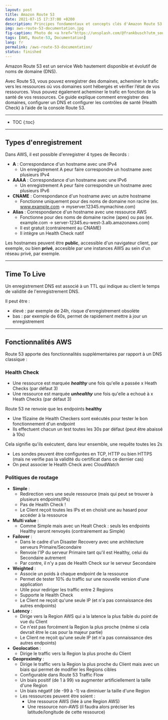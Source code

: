 ```yaml
---
layout: post
title: Amazon Route 53
date: 2021-07-15 17:37:00 +0200
description: Principes fondamentaux et concepts clés d'Amazon Route 53 à connaître. Tutoriel, mode d'emploi.
img: aws-route-53-documentation.jpg
fig-caption: Photo de <a href="https://unsplash.com/@frankbusch?utm_source=unsplash&utm_medium=referral&utm_content=creditCopyText">Frank Busch</a> sur <a href="https://unsplash.com/s/photos/direction-sign?utm_source=unsplash&utm_medium=referral&utm_content=creditCopyText">Unsplash</a>
tags: [AWS, Route-53, Documentation]
lang: fr
permalink: /aws-route-53-documentation/
status: finished
---
```


Amazon Route 53 est un service Web hautement disponible et évolutif de noms de domaine (DNS).

Avec Route 53, vous pouvez enregistrer des domaines, acheminer le trafic vers les ressources où vos domaines sont hébergés et vérifier l’état de vos ressources. Vous pouvez également acheminer le trafic en fonction de la santé de vos ressources. Ce guide explique comment enregistrer des domaines, configurer un DNS et configurer les contrôles de santé (Health Check) à l’aide de la console Route 53.

<hr class="hr-text" data-content="Plan">

* TOC
{:toc}

<hr class="hr-text" data-content="Types">

## Types d'enregistrement

Dans AWS, il est possible d'enregistrer 4 types de Records :
- **A** : Correspondance d'un hostname avec une IPv4
  * Un enregistrement A peur faire correspondre un hostname avec plusieurs IPv4
- **AAAA** : Correspondance d'un hostname avec une IPv6
  * Un enregistrement A peur faire correspondre un hostname avec plusieurs IPv6
- **CNAME** : Correspondance d'un hostname avec un autre hostname
  * Fonctionne uniquement pour des noms de domaine non racine (ex. www.example.com -> myserver.12345.mymachine.com)
- **Alias** : Correspondance d'un hostname avec une ressource AWS
  * Fonctionne pour des noms de domaine racine (apex) ou pas (ex. example.com -> server-12345.eu-west-3.alb.amazonaws.com)
  * Il est gratuit (contrairement au CNAME)
  * Il intègre un Health Check natif

Les hostnames peuvent être **public**, accessible d'un navigateur client, par exemple, ou bien **privé**, accesible par une instances AWS au sein d'un réseau privé, par exemple.

<hr class="hr-text" data-content="TTL">

## Time To Live

Un enregistrement DNS est associé à un TTL qui indique au client le temps de validité de l'enregistrement DNS.

Il peut être :
- élevé : par exemple de 24h, risque d'enregistrement obsolète
- bas : par exemple de 60s, permet de rapidement mettre à jour un enregistrement

<hr class="hr-text" data-content="Fonctionnalités">

## Fonctionnalités AWS

Route 53 apporte des fonctionnalités supplémentaires par rapport à un DNS classique :

### Health Check

  * Une ressource est marquée ***healthy*** une fois qu'elle a passée x Heath Checks (par défaut 3)
  * Une ressource est marquée ***unhealthy*** une fois qu'elle a echoué à x Heath Checks (par défaut 3)


Route 53 ne renvoie que les endpoints **healthy**


  * Une 15zaine de Health Checkers sont exécutés pour tester le bon fonctionnement d'un endpoint
  * Ils effectuent chacun un test toutes les 30s par défaut (peut être abaissé à 10s)


Cela signifie qu'ils exécutent, dans leur ensemble, une requête toutes les 2s

  * Les sondes peuvent être configurées en TCP, HTTP ou bien HTTPS (mais ne verifie pas la validité du certificat dans ce dernier cas)
  * On peut associer le Health Check avec CloudWatch

### Politiques de routage
  * **Simple** :
    * Redirection vers une seule ressource (mais qui peut se trouver à plusieurs endpoints/IPs)
    * Pas de Health Check !
    * Le Client reçoit toutes les IPs et en choisit une au hasard pour accéder à la ressource
  * **Multi value** :
    * Comme Simple mais avec un Healt Check : seuls les endpoints Healthy seront renvoyés (contrairement au Simple)
  * **Failover** :
    * Dans le cadre d'un Disaster Recovery avec une architecture serveurs Primaire/Secondaire
    * Renvoie l'IP du serveur Primaire tant qu'il est Healthy, celui du Secondaire autrement
    * Par contre, il n'y a pas de Health Check sur le serveur Secondaire
  * **Weighted** :
    * Associe un poids à chaque endpoint de la ressource
    * Permet de tester 10% du traffic sur une nouvelle version d'une application
    * Utile pour rediriger les traffic entre 2 Regions
    * Supporte le Health Check
    * Le Client ne reçoit qu'une seule IP (et n'a pas connaissance des autres endpoints)
  * **Latency** :
    * Dirige vers la Region AWS qui a la latence la plus faible du point de vue du Client
    * Ce n'est pas forcément la Region la plus proche (même si cela devrait être le cas pour la majeur partie)
    * Le Client ne reçoit qu'une seule IP (et n'a pas connaissance des autres endpoints)
  * **Geolocation** :
    * Dirige le traffic vers la Region la plus proche du Client
  * **Geoproximity** :
    * Dirige le traffic vers la Region la plus proche du Client mais avec un biais qui permet de modifier les Regions cibles
    * Configurable dans Route 53 Traffic Flow
    * Un biais positif (de 1 à 99) va augmenter artificiellement la taille d'une Region
    * Un biais négatif (de -99 à -1) va diminiuer la taille d'une Region
    * Les ressources peuvent être soient :
      * Une ressource AWS (liée à une Region AWS)
      * Une ressource non-AWS (il faudra alors préciser les latitude/longitude de cette ressource)

